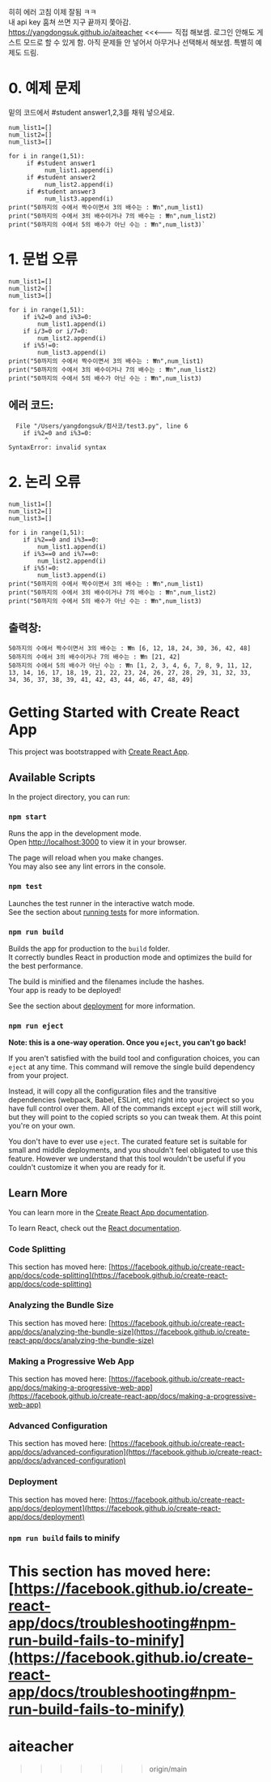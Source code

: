 
히히 에러 고침 이제 잘됨 ㅋㅋ\
내 api key 훔쳐 쓰면 지구 끝까지 쫓아감.\
https://yangdongsuk.github.io/aiteacher
<<<--- 직접 해보셈. 
로그인 안해도 게스트 모드로 할 수 있게 함. 
아직 문제들 안 넣어서 아무거나 선택해서 해보셈. 
특별히 예제도 드림.
# 0. 예제 문제
  밑의 코드에서 #student answer1,2,3를 채워 넣으세요.
    
    num_list1=[]
    num_list2=[]
    num_list3=[]
    
    for i in range(1,51):
         if #student answer1
              num_list1.append(i)
         if #student answer2
              num_list2.append(i)
         if #student answer3
              num_list3.append(i) 
    print("50까지의 수에서 짝수이면서 3의 배수는 : ₩n",num_list1)
    print("50까지의 수에서 3의 배수이거나 7의 배수는 : ₩n",num_list2)
    print("50까지의 수에서 5의 배수가 아닌 수는 : ₩n",num_list3)`
# 1. 문법 오류 



    num_list1=[]
    num_list2=[]
    num_list3=[]

    for i in range(1,51):
        if i%2=0 and i%3=0:
            num_list1.append(i)
        if i/3=0 or i/7=0:
            num_list2.append(i)
        if i%5!=0:
            num_list3.append(i) 
    print("50까지의 수에서 짝수이면서 3의 배수는 : ₩n",num_list1)
    print("50까지의 수에서 3의 배수이거나 7의 배수는 : ₩n",num_list2)
    print("50까지의 수에서 5의 배수가 아닌 수는 : ₩n",num_list3)
## 에러 코드:
      File "/Users/yangdongsuk/컴사코/test3.py", line 6
        if i%2=0 and i%3=0:
              ^
    SyntaxError: invalid syntax

# 2. 논리 오류
    num_list1=[]
    num_list2=[]
    num_list3=[]

    for i in range(1,51):
        if i%2==0 and i%3==0:
            num_list1.append(i)
        if i%3==0 and i%7==0:
            num_list2.append(i)
        if i%5!=0:
            num_list3.append(i) 
    print("50까지의 수에서 짝수이면서 3의 배수는 : ₩n",num_list1)
    print("50까지의 수에서 3의 배수이거나 7의 배수는 : ₩n",num_list2)
    print("50까지의 수에서 5의 배수가 아닌 수는 : ₩n",num_list3)


## 출력창:
    50까지의 수에서 짝수이면서 3의 배수는 : ₩n [6, 12, 18, 24, 30, 36, 42, 48]
    50까지의 수에서 3의 배수이거나 7의 배수는 : ₩n [21, 42]
    50까지의 수에서 5의 배수가 아닌 수는 : ₩n [1, 2, 3, 4, 6, 7, 8, 9, 11, 12, 13, 14, 16, 17, 18, 19, 21, 22, 23, 24, 26, 27, 28, 29, 31, 32, 33, 34, 36, 37, 38, 39, 41, 42, 43, 44, 46, 47, 48, 49]


# Getting Started with Create React App

This project was bootstrapped with [Create React App](https://github.com/facebook/create-react-app).

## Available Scripts

In the project directory, you can run:

### `npm start`

Runs the app in the development mode.\
Open [http://localhost:3000](http://localhost:3000) to view it in your browser.

The page will reload when you make changes.\
You may also see any lint errors in the console.

### `npm test`

Launches the test runner in the interactive watch mode.\
See the section about [running tests](https://facebook.github.io/create-react-app/docs/running-tests) for more information.

### `npm run build`

Builds the app for production to the `build` folder.\
It correctly bundles React in production mode and optimizes the build for the best performance.

The build is minified and the filenames include the hashes.\
Your app is ready to be deployed!

See the section about [deployment](https://facebook.github.io/create-react-app/docs/deployment) for more information.

### `npm run eject`

**Note: this is a one-way operation. Once you `eject`, you can't go back!**

If you aren't satisfied with the build tool and configuration choices, you can `eject` at any time. This command will remove the single build dependency from your project.

Instead, it will copy all the configuration files and the transitive dependencies (webpack, Babel, ESLint, etc) right into your project so you have full control over them. All of the commands except `eject` will still work, but they will point to the copied scripts so you can tweak them. At this point you're on your own.

You don't have to ever use `eject`. The curated feature set is suitable for small and middle deployments, and you shouldn't feel obligated to use this feature. However we understand that this tool wouldn't be useful if you couldn't customize it when you are ready for it.

## Learn More

You can learn more in the [Create React App documentation](https://facebook.github.io/create-react-app/docs/getting-started).

To learn React, check out the [React documentation](https://reactjs.org/).

### Code Splitting

This section has moved here: [https://facebook.github.io/create-react-app/docs/code-splitting](https://facebook.github.io/create-react-app/docs/code-splitting)

### Analyzing the Bundle Size

This section has moved here: [https://facebook.github.io/create-react-app/docs/analyzing-the-bundle-size](https://facebook.github.io/create-react-app/docs/analyzing-the-bundle-size)

### Making a Progressive Web App

This section has moved here: [https://facebook.github.io/create-react-app/docs/making-a-progressive-web-app](https://facebook.github.io/create-react-app/docs/making-a-progressive-web-app)

### Advanced Configuration

This section has moved here: [https://facebook.github.io/create-react-app/docs/advanced-configuration](https://facebook.github.io/create-react-app/docs/advanced-configuration)

### Deployment

This section has moved here: [https://facebook.github.io/create-react-app/docs/deployment](https://facebook.github.io/create-react-app/docs/deployment)

### `npm run build` fails to minify

# This section has moved here: [https://facebook.github.io/create-react-app/docs/troubleshooting#npm-run-build-fails-to-minify](https://facebook.github.io/create-react-app/docs/troubleshooting#npm-run-build-fails-to-minify)

# aiteacher

> > > > > > > origin/main
